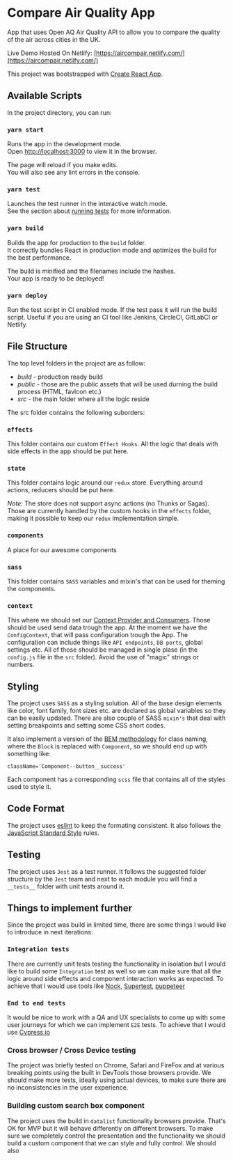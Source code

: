 # Compare Air Quality App

App that uses Open AQ Air Quality API to allow you to compare the quality of the air across cities in the UK.

Live Demo Hosted On Netlify: [https://aircompair.netlify.com/](https://aircompair.netlify.com/)

This project was bootstrapped with [Create React App](https://github.com/facebook/create-react-app).

## Available Scripts

In the project directory, you can run:

### `yarn start`

Runs the app in the development mode.<br />
Open [http://localhost:3000](http://localhost:3000) to view it in the browser.

The page will reload if you make edits.<br />
You will also see any lint errors in the console.

### `yarn test`

Launches the test runner in the interactive watch mode.<br />
See the section about [running tests](https://facebook.github.io/create-react-app/docs/running-tests) for more information.

### `yarn build`

Builds the app for production to the `build` folder.<br />
It correctly bundles React in production mode and optimizes the build for the best performance.

The build is minified and the filenames include the hashes.<br />
Your app is ready to be deployed!

### `yarn deploy`

Run the test script in CI enabled mode. If the test pass it will run the build script.
Useful if you are using an CI tool like Jenkins, CircleCI, GitLabCI or Netlify.

## File Structure

The top level folders in the project are as follow:

* *build* - production ready build
* *public* - those are the public assets that will be used durning the build process (HTML, favIcon etc.)
* *src* - the main folder where all the logic reside

The src folder contains the following suborders:

### `effects`

This folder contains our custom `Effect Hooks`. All the logic that deals with side effects in the app should be put here.

### `state`

This folder contains logic around our `redux` store. Everything around actions, reducers should be put here.

*Note:*  The store does not support async actions (no Thunks or Sagas). Those are currently handled by the custom hooks in the `effects` folder, making it possible to keep our `redux` implementation simple.

### `components`

A place for our awesome components

### `sass`

This folder contains `SASS` variables and mixin's that can be used for theming the components.

### `context`

This where we should set our [Context Provider and Consumers](https://reactjs.org/docs/context.html). Those should be used send data trough the app. At the moment we have the `ConfigContext`, that will pass configuration trough the App. The configuration can include things like `API endpoints`, `DB ports`, global settings etc. All of those should be managed in single plase (in the `config.js` file in the `src` folder). Avoid the use of "magic" strings or numbers.

## Styling

The project uses `SASS` as a styling solution. All of the base design elements like color, font family, font sizes etc. are declared as global variables so they can be easily updated. There are also couple of SASS `mixin's` that deal with setting breakpoints and setting some CSS short codes.

It also implement a  version of the [BEM methodology](http://getbem.com/) for class naming, where the `Block` is replaced with `Component`, so we should end up with something like:

```
className='Component--button__success'
```

Each component has a corresponding `scss` file that contains all of the styles used to style it.

## Code Format

The project uses [eslint]() to keep the formating consistent. It also follows the [JavaScript Standard Style](https://standardjs.com/) rules.

## Testing

The project uses `Jest` as a test runner. It follows the suggested folder structure by the `Jest` team and next to each module you will find a `__tests__` folder with unit tests around it.

## Things to implement further

Since the project was build in limited time, there are some things I would like to introduce in next iterations:

### `Integration tests`

There are currently unit tests testing the functionality in isolation but I would like to build some `Integration` test as well so we can make sure that all the logic around side effects and component interaction works as expected. To achieve that I would use tools like [Nock](https://www.npmjs.com/package/nock), [Supertest](https://www.npmjs.com/package/supertest), [puppeteer](https://github.com/GoogleChrome/puppeteer)

### `End to end tests`

It would be nice to work with a QA and UX specialists to come up with some user journeys for which we can implement `E2E` tests. To achieve that I would use [Cypress.io](https://www.cypress.io/)

### Cross browser / Cross Device testing

The project was briefly tested on Chrome, Safari and FireFox and at various breaking points using the built in DevTools those browsers provide. We should make more tests, ideally using actual devices, to make sure there are no inconsistencies in the user experience.

### Building custom search box component

The project uses the build in `datalist` functionality browsers provide. That's OK for MVP but it will behave differently on different browsers. To make sure we completely control the presentation and the functionality we should build a custom component that we can style and fully control. We should also 






